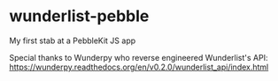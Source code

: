 wunderlist-pebble
=================

My first stab at a PebbleKit JS app

Special thanks to Wunderpy who reverse engineered Wunderlist's API:
https://wunderpy.readthedocs.org/en/v0.2.0/wunderlist_api/index.html
